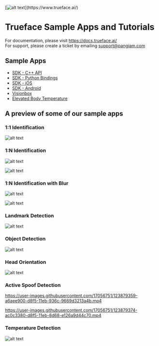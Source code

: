 [![alt text]([https://i.ibb.co/dJz6kF6/trueface-logo.png](https://github.com/getchui/sample-apps/assets/17056751/b72f9c35-fc79-44f3-b49a-9d1f0ffd94aa))](https://www.trueface.ai/)

# Trueface Sample Apps and Tutorials

For documentation, please visit https://docs.trueface.ai/
<br />
For support, please create a ticket by emailing support@pangiam.com

## Sample Apps
* [SDK - C++ API](./cpp_sdk/)
* [SDK - Python Bindings](./python/)
* [SDK - iOS](./isamples/)
* [SDK - Android](https://trueface-libraries-docs.web.app/)
* [Visionbox](./visionbox_apps/)
* [Elevated Body Temperature](./EBT/)

## A preview of some of our sample apps
### 1:1 Identification
![alt text](https://i.ibb.co/G2skdHJ/Untitled-presentation-1.jpg)

### 1:N Identification
![alt text](./cpp_sdk/facial_recognition/1N/demo_gifs/demo3.gif)

![alt text](./cpp_sdk/facial_recognition/1N/demo_gifs/demo4.gif)

### 1:N Identification with Blur
![alt text](./cpp_sdk/facial_recognition/blur/demo_gifs/demo2.gif)

![alt text](./cpp_sdk/facial_recognition/blur/demo_gifs/demo3.gif)

### Landmark Detection
![alt text](./cpp_sdk/landmark_detection/live_streaming/demo_gifs/demo2.gif)

### Object Detection
![alt text](./cpp_sdk/object_detection/demo_gifs/demo2.gif)

### Head Orientation
![alt text](./cpp_sdk/head_orientation/demo_gifs/demo1.gif)

### Active Spoof Detection


https://user-images.githubusercontent.com/17056751/123879359-a6aee900-d8f5-11eb-936c-9669d3213a4b.mp4



https://user-images.githubusercontent.com/17056751/123879374-ac0c3380-d8f5-11eb-8d68-e126a9d44c70.mp4

### Temperature Detection
![alt text](./EBT/temperature_detection_frontend/demo/demo.gif)

